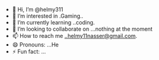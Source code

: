 - 👋 Hi, I’m @helmy311
- 👀 I’m interested in .Gaming..
- 🌱 I’m currently learning ..coding.
- 💞️ I’m looking to collaborate on ...nothing at the moment
- 📫 How to reach me ..helmy11nasser@gmail.com.
- 😄 Pronouns: ...He
- ⚡ Fun fact: ...

<!---
helmy311/helmy311 is a ✨ special ✨ repository because its `README.md` (this file) appears on your GitHub profile.
You can click the Preview link to take a look at your changes.
--->
